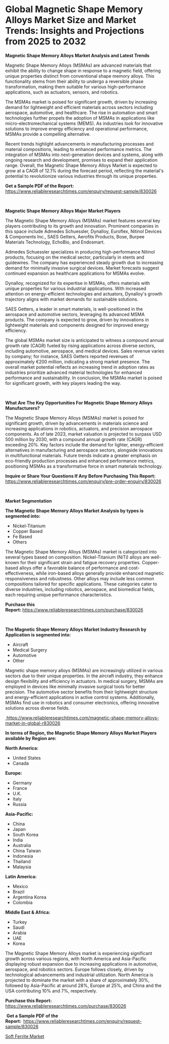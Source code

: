 <p><h1>Global Magnetic Shape Memory Alloys Market Size and Market Trends: Insights and Projections from 2025 to 2032</h1></p><p><strong>Magnetic Shape Memory Alloys Market Analysis and Latest Trends</strong></p>
<p><p>Magnetic Shape Memory Alloys (MSMAs) are advanced materials that exhibit the ability to change shape in response to a magnetic field, offering unique properties distinct from conventional shape memory alloys. This functionality stems from their ability to undergo a reversible phase transformation, making them suitable for various high-performance applications, such as actuators, sensors, and robotics.</p><p>The MSMAs market is poised for significant growth, driven by increasing demand for lightweight and efficient materials across sectors including aerospace, automotive, and healthcare. The rise in automation and smart technologies further propels the adoption of MSMAs in applications like micro-electromechanical systems (MEMS). As industries look for innovative solutions to improve energy efficiency and operational performance, MSMAs provide a compelling alternative.</p><p>Recent trends highlight advancements in manufacturing processes and material compositions, leading to enhanced performance metrics. The integration of MSMAs into next-generation devices and systems, along with ongoing research and development, promises to expand their application range. Overall, the Magnetic Shape Memory Alloys Market is expected to grow at a CAGR of 12.1% during the forecast period, reflecting the material's potential to revolutionize various industries through its unique properties.</p></p>
<p><strong>Get a Sample PDF of the Report:&nbsp;</strong> <a href="https://www.reliableresearchtimes.com/enquiry/request-sample/830026?utm_campaign=3061&utm_medium=2&utm_source=Github&utm_content=ia&utm_term=01042025&utm_id=magnetic-shape-memory-alloys">https://www.reliableresearchtimes.com/enquiry/request-sample/830026</a></p>
<p>&nbsp;</p>
<p><strong>Magnetic Shape Memory Alloys Major Market Players</strong></p>
<p><p>The Magnetic Shape Memory Alloys (MSMAs) market features several key players contributing to its growth and innovation. Prominent companies in this space include Admedes Schuessler, Dynalloy, Euroflex, Nitinol Devices & Components Inc., SAES Getters, Aerofits Products, Bose, Burpee Materials Technology, EchoBio, and Endosmart.</p><p>Admedes Schuessler specializes in producing high-performance Nitinol products, focusing on the medical sector, particularly in stents and guidewires. The company has experienced steady growth due to increasing demand for minimally invasive surgical devices. Market forecasts suggest continued expansion as healthcare applications for MSMAs evolve.</p><p>Dynalloy, recognized for its expertise in MSMAs, offers materials with unique properties for various industrial applications. With increased attention on energy-efficient technologies and actuators, Dynalloy's growth trajectory aligns with market demands for sustainable solutions.</p><p>SAES Getters, a leader in smart materials, is well-positioned in the aerospace and automotive sectors, leveraging its advanced MSMA products. The company is expected to grow, driven by innovations in lightweight materials and components designed for improved energy efficiency.</p><p>The global MSMAs market size is anticipated to witness a compound annual growth rate (CAGR) fueled by rising applications across diverse sectors, including automotive, aerospace, and medical devices. Sales revenue varies by company; for instance, SAES Getters reported revenues of approximately €200 million, indicating a strong market presence. The overall market potential reflects an increasing trend in adoption rates as industries prioritize advanced material technologies for enhanced performance and sustainability. In conclusion, the MSMAs market is poised for significant growth, with key players leading the way.</p></p>
<p>&nbsp;</p>
<p><strong>What Are The Key Opportunities For Magnetic Shape Memory Alloys Manufacturers?</strong></p>
<p><p>The Magnetic Shape Memory Alloys (MSMAs) market is poised for significant growth, driven by advancements in materials science and increasing applications in robotics, actuators, and precision aerospace components. As of late 2023, market valuation is projected to surpass USD 500 million by 2030, with a compound annual growth rate (CAGR) exceeding 20%. Key factors include the demand for lighter, energy-efficient alternatives in manufacturing and aerospace sectors, alongside innovations in multifunctional materials. Future trends indicate a greater emphasis on eco-friendly production processes and enhanced performance metrics, positioning MSMAs as a transformative force in smart materials technology.</p></p>
<p><strong>Inquire or Share Your Questions If Any Before Purchasing This Report:</strong> <a href="https://www.reliableresearchtimes.com/enquiry/pre-order-enquiry/830026?utm_campaign=3061&utm_medium=2&utm_source=Github&utm_content=ia&utm_term=01042025&utm_id=magnetic-shape-memory-alloys">https://www.reliableresearchtimes.com/enquiry/pre-order-enquiry/830026</a></p>
<p>&nbsp;</p>
<p><strong>Market Segmentation</strong></p>
<p><strong>The Magnetic Shape Memory Alloys Market Analysis by types is segmented into:</strong></p>
<p><ul><li>Nickel-Titanium</li><li>Copper Based</li><li>Fe Based</li><li>Others</li></ul></p>
<p><p>The Magnetic Shape Memory Alloys (MSMAs) market is categorized into several types based on composition. Nickel-Titanium (NiTi) alloys are well-known for their significant strain and fatigue recovery properties. Copper-based alloys offer a favorable balance of performance and cost-effectiveness, while iron-based alloys generally provide enhanced magnetic responsiveness and robustness. Other alloys may include less common compositions tailored for specific applications. These categories cater to diverse industries, including robotics, aerospace, and biomedical fields, each requiring unique performance characteristics.</p></p>
<p><strong>Purchase this Report:&nbsp;</strong><a href="https://www.reliableresearchtimes.com/purchase/830026?utm_campaign=3061&utm_medium=2&utm_source=Github&utm_content=ia&utm_term=01042025&utm_id=magnetic-shape-memory-alloys">https://www.reliableresearchtimes.com/purchase/830026</a></p>
<p>&nbsp;</p>
<p><strong>The Magnetic Shape Memory Alloys Market Industry Research by Application is segmented into:</strong></p>
<p><ul><li>Aircraft</li><li>Medical Surgery</li><li>Automotive</li><li>Other</li></ul></p>
<p><p>Magnetic shape memory alloys (MSMAs) are increasingly utilized in various sectors due to their unique properties. In the aircraft industry, they enhance design flexibility and efficiency in actuators. In medical surgery, MSMAs are employed in devices like minimally invasive surgical tools for better precision. The automotive sector benefits from their lightweight structure and energy-efficient applications in active control systems. Additionally, MSMAs find use in robotics and consumer electronics, offering innovative solutions across diverse fields.</p></p>
<p><a href="https://www.reliableresearchtimes.com/magnetic-shape-memory-alloys-market-in-global-r830026?utm_campaign=3061&utm_medium=2&utm_source=Github&utm_content=ia&utm_term=01042025&utm_id=magnetic-shape-memory-alloys">&nbsp;https://www.reliableresearchtimes.com/magnetic-shape-memory-alloys-market-in-global-r830026</a></p>
<p><strong>In terms of Region, the Magnetic Shape Memory Alloys Market Players available by Region are:</strong></p>
<p>
    <p> <strong> North America: </strong>
        <ul>
            <li>United States</li>
            <li>Canada</li>
        </ul>
        </p> 
    <p> <strong> Europe: </strong>
        <ul>
            <li>Germany</li>
            <li>France</li>
            <li>U.K.</li>
            <li>Italy</li>
            <li>Russia</li>
        </ul>
        </p> 
    <p> <strong> Asia-Pacific: </strong>
        <ul>
            <li>China</li>
            <li>Japan</li>
            <li>South Korea</li>
            <li>India</li>
            <li>Australia</li>
            <li>China Taiwan</li>
            <li>Indonesia</li>
            <li>Thailand</li>
            <li>Malaysia</li>
        </ul>
        </p> 
    <p> <strong> Latin America: </strong>
        <ul>
            <li>Mexico</li>
            <li>Brazil</li>
            <li>Argentina Korea</li>
            <li>Colombia</li>
        </ul>
        </p> 
    <p> <strong> Middle East & Africa: </strong>
        <ul>
            <li>Turkey</li>
            <li>Saudi</li>
            <li>Arabia</li>
            <li>UAE</li>
            <li>Korea</li>
        </ul>
    </p>
    </p>
<p><p>The Magnetic Shape Memory Alloys market is experiencing significant growth across various regions, with North America and Asia-Pacific displaying robust expansion due to increasing applications in automotive, aerospace, and robotics sectors. Europe follows closely, driven by technological advancements and industrial utilization. North America is projected to dominate the market with a share of approximately 30%, followed by Asia-Pacific at around 28%, Europe at 25%, and China and the USA contributing 10% and 7%, respectively.</p></p>
<p><strong>Purchase this Report: </strong><a href="https://www.reliableresearchtimes.com/purchase/830026?utm_campaign=3061&utm_medium=2&utm_source=Github&utm_content=ia&utm_term=01042025&utm_id=magnetic-shape-memory-alloys">https://www.reliableresearchtimes.com/purchase/830026</a></p>
<p>&nbsp;<strong>Get a Sample PDF of the Report:&nbsp;&nbsp;</strong><a href="https://www.reliableresearchtimes.com/enquiry/request-sample/830026?utm_campaign=3061&utm_medium=2&utm_source=Github&utm_content=ia&utm_term=01042025&utm_id=magnetic-shape-memory-alloys">https://www.reliableresearchtimes.com/enquiry/request-sample/830026</a></p>
<p><strong></strong></p>
<p><p><a href="https://github.com/voigttyagi/Market-Research-Report-List-1/blob/main/soft-ferrite-market.md?utm_campaign=3061&utm_medium=2&utm_source=Github&utm_content=ia&utm_term=01042025&utm_id=magnetic-shape-memory-alloys">Soft Ferrite Market</a></p></p>